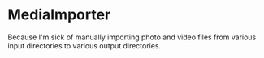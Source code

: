 MediaImporter
=============
Because I'm sick of manually importing photo and video files from various input directories to various output directories.
